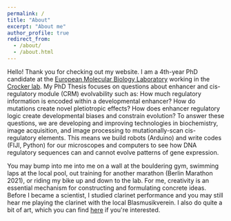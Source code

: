 ```yaml
---
permalink: /
title: "About"
excerpt: "About me"
author_profile: true
redirect_from: 
  - /about/
  - /about.html
---
```

Hello! Thank you for checking out my website. I am a 4th-year PhD candidate at the [European Molecular Biology Laboratory](https://www.embl.de) working in the [Crocker lab](https://www.embl.de/research/units/dev_biology/crocker/index.html). My PhD Thesis focuses on questions about enhancer and cis-regulatory module (CRM) evolvability such as: How much regulatory information is encoded within a developmental enhancer? How do mutations create novel pletiotropic effects? How does enhancer regulatory logic create developmental biases and constrain evolution? To answer these questions, we are developing and improving technologies in biochemistry, image acquisition, and image processing to mutationally-scan cis-regulatory elements. This means we build robots (Arduino) and write codes (FIJI, Python) for our microscopes and computers to see how DNA regulatory sequences can and cannot evolve patterns of gene expression.

You may bump into me into me on a wall at the bouldering gym, swimming laps at the local pool, out training for another marathon (Berlin Marathon 2021), or riding my bike up and down to the lab. For me, creativity is an essential mechanism for constructing and formulating concrete ideas. Before I became a scientist, I studied clarinet performance and you may still hear me playing the clarinet with the local Blasmusikverein. I also do quite a bit of art, which you can find [here](https://tfuqua95.github.io/) if you're interested.
